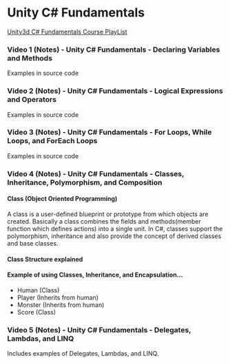 # Unity C# Fundamentals
[Unity3d C# Fundamentals Course PlayList](https://www.youtube.com/watch?v=dcYUTeP8tmc&list=PLQMQNmwN3FvyRruvfH93H63X9nqKOplXc)

### Video 1 (Notes) - Unity C# Fundamentals - Declaring Variables and Methods

Examples in source code

### Video 2 (Notes) - Unity C# Fundamentals - Logical Expressions and Operators

Examples in source code

### Video 3 (Notes) - Unity C# Fundamentals - For Loops, While Loops, and ForEach Loops

Examples in source code

### Video 4 (Notes) - Unity C# Fundamentals - Classes, Inheritance, Polymorphism, and Composition

#### Class (Object Oriented Programming)
A class is a user-defined blueprint or prototype from which objects are created. Basically a class combines the fields and methods(member function which defines actions) into a single unit. In C#, classes support the polymorphism, inheritance and also provide the concept of derived classes and base classes.

#### Class Structure explained

#### Example of using Classes, Inheritance, and Encapsulation...

* Human (Class)
* Player (Inherits from human)
* Monster (Inherits from human)
* Score (Class)

### Video 5 (Notes) - Unity C# Fundamentals - Delegates, Lambdas, and LINQ

Includes examples of Delegates, Lambdas, and LINQ.
